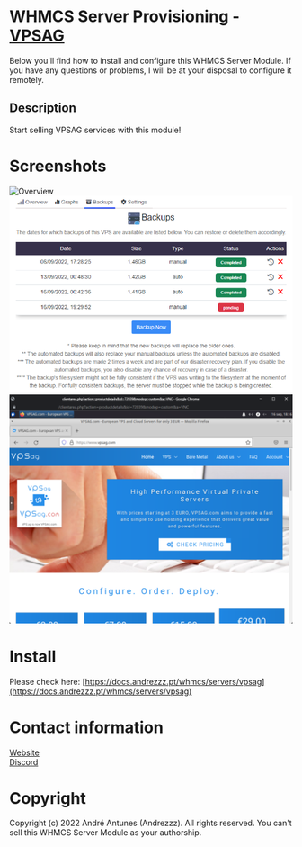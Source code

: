 # WHMCS Server Provisioning - [VPSAG](https://www.vpsag.com/)
Below you'll find how to install and configure this WHMCS Server Module. If you have any questions or problems, I will be at your disposal to configure it remotely.

## Description
Start selling VPSAG services with this module!

# Screenshots
![Overview](Screenshots/Overview.gif)
![Backups](Screenshots/Backups.png)
![VNC](Screenshots/VNC.png)

# Install
Please check here: [https://docs.andrezzz.pt/whmcs/servers/vpsag](https://docs.andrezzz.pt/whmcs/servers/vpsag)

# Contact information
[Website](https://www.andrezzz.pt)<br>
[Discord](https://www.andrezzz.pt/discord)<br>

# Copyright
Copyright (c) 2022 André Antunes (Andrezzz). All rights reserved. You can't sell this WHMCS Server Module as your authorship.